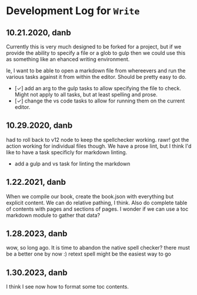 # Development Log for `Write`

## 10.21.2020, danb

Currently this is very much designed to be forked for a project, but if we provide the ability to specify a file or a glob to gulp then we could use this as something like an ehanced writing environment. 

Ie, I want to be able to open a markdown file from whereevers and run the various tasks against it from within the editor. Should be pretty easy to do. 
 
- [✓] add an arg to the gulp tasks to allow specifying the file to check. Might not apply to all tasks, but at least spelling and prose. 
- [✓] change the vs code tasks to allow for running them on the current editor. 

## 10.29.2020, danb

had to roll back to v12 node to keep the spellchecker working.  rawr! got the action working for individual files though.
We have a prose lint, but I think I'd like to have a task specificly for markdown linting. 

- add a gulp and vs task for linting the markdown


## 1.22.2021, danb

When we compile our book, create the book.json with everything but explicit content. We can do relative pathing, I think. 
Also do complete table of contents with pages and sections of pages. 
I wonder if we can use a toc markdown module to gather that data?

## 1.28.2023, danb

wow, so long ago. It is time to abandon the native spell checker? there must be a better one by now :) 
retext spell might be the easiest way to go

## 1.30.2023, danb

I think I see now how to format some toc contents.